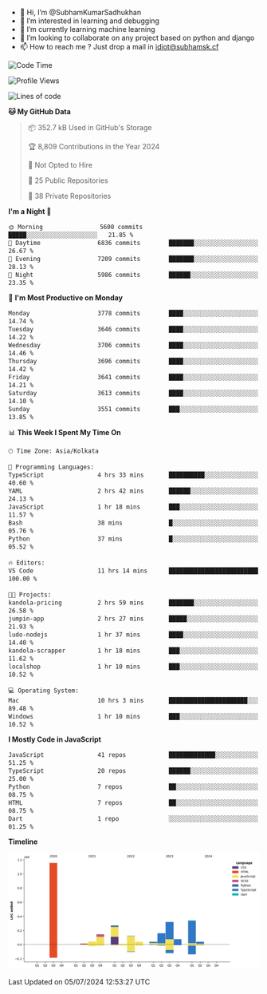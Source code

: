 - 👋 Hi, I’m @SubhamKumarSadhukhan
- 👀 I’m interested in learning and debugging
- 🌱 I’m currently learning machine learning
- 💞️ I’m looking to collaborate on any project based on python and django
- 📫 How to reach me ?
      Just drop a mail in idiot@subhamsk.cf

<!---
SubhamKumarSadhukhan/SubhamKumarSadhukhan is a ✨ special ✨ repository because its `README.md` (this file) appears on your GitHub profile.
You can click the Preview link to take a look at your changes.
--->


<!--START_SECTION:waka-->
![Code Time](http://img.shields.io/badge/Code%20Time-2%2C284%20hrs%2024%20mins-blue)

![Profile Views](http://img.shields.io/badge/Profile%20Views-0-blue)

![Lines of code](https://img.shields.io/badge/From%20Hello%20World%20I%27ve%20Written-2.7%20million%20lines%20of%20code-blue)

**🐱 My GitHub Data** 

> 📦 352.7 kB Used in GitHub's Storage 
 > 
> 🏆 8,809 Contributions in the Year 2024
 > 
> 🚫 Not Opted to Hire
 > 
> 📜 25 Public Repositories 
 > 
> 🔑 38 Private Repositories 
 > 
**I'm a Night 🦉** 

```text
🌞 Morning                5600 commits        █████░░░░░░░░░░░░░░░░░░░░   21.85 % 
🌆 Daytime                6836 commits        ███████░░░░░░░░░░░░░░░░░░   26.67 % 
🌃 Evening                7209 commits        ███████░░░░░░░░░░░░░░░░░░   28.13 % 
🌙 Night                  5986 commits        ██████░░░░░░░░░░░░░░░░░░░   23.35 % 
```
📅 **I'm Most Productive on Monday** 

```text
Monday                   3778 commits        ████░░░░░░░░░░░░░░░░░░░░░   14.74 % 
Tuesday                  3646 commits        ████░░░░░░░░░░░░░░░░░░░░░   14.22 % 
Wednesday                3706 commits        ████░░░░░░░░░░░░░░░░░░░░░   14.46 % 
Thursday                 3696 commits        ████░░░░░░░░░░░░░░░░░░░░░   14.42 % 
Friday                   3641 commits        ████░░░░░░░░░░░░░░░░░░░░░   14.21 % 
Saturday                 3613 commits        ████░░░░░░░░░░░░░░░░░░░░░   14.10 % 
Sunday                   3551 commits        ███░░░░░░░░░░░░░░░░░░░░░░   13.85 % 
```


📊 **This Week I Spent My Time On** 

```text
🕑︎ Time Zone: Asia/Kolkata

💬 Programming Languages: 
TypeScript               4 hrs 33 mins       ██████████░░░░░░░░░░░░░░░   40.60 % 
YAML                     2 hrs 42 mins       ██████░░░░░░░░░░░░░░░░░░░   24.13 % 
JavaScript               1 hr 18 mins        ███░░░░░░░░░░░░░░░░░░░░░░   11.57 % 
Bash                     38 mins             █░░░░░░░░░░░░░░░░░░░░░░░░   05.76 % 
Python                   37 mins             █░░░░░░░░░░░░░░░░░░░░░░░░   05.52 % 

🔥 Editors: 
VS Code                  11 hrs 14 mins      █████████████████████████   100.00 % 

🐱‍💻 Projects: 
kandola-pricing          2 hrs 59 mins       ███████░░░░░░░░░░░░░░░░░░   26.58 % 
jumpin-app               2 hrs 27 mins       █████░░░░░░░░░░░░░░░░░░░░   21.93 % 
ludo-nodejs              1 hr 37 mins        ████░░░░░░░░░░░░░░░░░░░░░   14.40 % 
kandola-scrapper         1 hr 18 mins        ███░░░░░░░░░░░░░░░░░░░░░░   11.62 % 
localshop                1 hr 10 mins        ███░░░░░░░░░░░░░░░░░░░░░░   10.52 % 

💻 Operating System: 
Mac                      10 hrs 3 mins       ██████████████████████░░░   89.48 % 
Windows                  1 hr 10 mins        ███░░░░░░░░░░░░░░░░░░░░░░   10.52 % 
```

**I Mostly Code in JavaScript** 

```text
JavaScript               41 repos            █████████████░░░░░░░░░░░░   51.25 % 
TypeScript               20 repos            ██████░░░░░░░░░░░░░░░░░░░   25.00 % 
Python                   7 repos             ██░░░░░░░░░░░░░░░░░░░░░░░   08.75 % 
HTML                     7 repos             ██░░░░░░░░░░░░░░░░░░░░░░░   08.75 % 
Dart                     1 repo              ░░░░░░░░░░░░░░░░░░░░░░░░░   01.25 % 
```



**Timeline**

![Lines of Code chart](https://raw.githubusercontent.com/SubhamKumarSadhukhan/SubhamKumarSadhukhan/main/assets/bar_graph.png)


 Last Updated on 05/07/2024 12:53:27 UTC
<!--END_SECTION:waka-->
